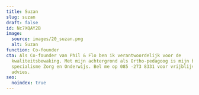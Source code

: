 ```yaml
---
title: Suzan
slug: suzan
draft: false
id: Nc7XQAY2B
image:
  source: images/20_suzan.png
  alt: Suzan
function: Co-founder
cta: Als Co-founder van Phil & Flo ben ik verantwoordelijk voor de
  kwaliteitsbewaking. Met mijn achtergrond als Ortho-pedagoog is mijn branche
  specialisme Zorg en Onderwijs. Bel me op 085 -273 8331 voor vrijblijvend
  advies.
seo:
  noindex: true
---
```

